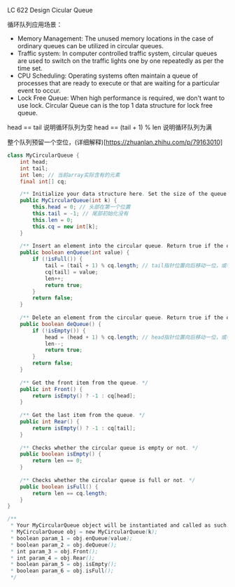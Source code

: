 LC 622 Design Cicular Queue

循环队列应用场景：
* Memory Management: The unused memory locations in the case of ordinary queues can be utilized in circular queues.
* Traffic system: In computer controlled traffic system, circular queues are used to switch on the traffic lights one by one repeatedly as per the time set.
* CPU Scheduling: Operating systems often maintain a queue of processes that are ready to execute or that are waiting for a particular event to occur.
* Lock Free Queue: When high performance is required, we don't want to use lock. Circular Queue can is the top 1 data structure for lock free queue.

head == tail 说明循环队列为空
head == (tail + 1) % len 说明循环队列为满

整个队列预留一个空位，(详细解释)[https://zhuanlan.zhihu.com/p/79163010]


```java
class MyCircularQueue {
    int head;
    int tail;
    int len; // 当前array实际含有的元素
    final int[] cq;

    /** Initialize your data structure here. Set the size of the queue to be k. */
    public MyCircularQueue(int k) {
        this.head = 0; // 头部在第一个位置
        this.tail = -1; // 尾部初始化没有
        this.len = 0;
        this.cq = new int[k];
    }
    
    /** Insert an element into the circular queue. Return true if the operation is successful. */
    public boolean enQueue(int value) {
        if (!isFull()) {
            tail = (tail + 1) % cq.length; // tail指针位置向后移动一位，或者去头部
            cq[tail] = value;
            len++;
            return true;
        } 
        return false;
    }
    
    /** Delete an element from the circular queue. Return true if the operation is successful. */
    public boolean deQueue() {
        if (!isEmpty()) {
            head = (head + 1) % cq.length; // head指针位置向后移动一位，或者去头部
            len--;
            return true;
        } 
        return false;
    }
    
    /** Get the front item from the queue. */
    public int Front() {
        return isEmpty() ? -1 : cq[head];
    }
    
    /** Get the last item from the queue. */
    public int Rear() {
        return isEmpty() ? -1 : cq[tail];
    }
    
    /** Checks whether the circular queue is empty or not. */
    public boolean isEmpty() {
        return len == 0;
    }
    
    /** Checks whether the circular queue is full or not. */
    public boolean isFull() {
        return len == cq.length;
    }
}

/**
 * Your MyCircularQueue object will be instantiated and called as such:
 * MyCircularQueue obj = new MyCircularQueue(k);
 * boolean param_1 = obj.enQueue(value);
 * boolean param_2 = obj.deQueue();
 * int param_3 = obj.Front();
 * int param_4 = obj.Rear();
 * boolean param_5 = obj.isEmpty();
 * boolean param_6 = obj.isFull();
 */
```
